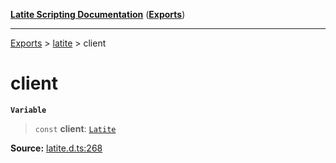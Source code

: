 [**Latite Scripting Documentation**](../../README.md) ([**Exports**](../../exports.md))

---

[Exports](../../exports.md) > [latite](../index.md) > client

# client

**`Variable`**

> `const` **client**: [`Latite`](../interfaces/interface.Latite.md)

**Source:** [latite.d.ts:268](https://github.com/LatiteScripting/latitescripting.github.io/blob/d29f363/definitions/latite.d.ts#L268)
